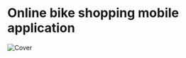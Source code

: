# Online bike shopping mobile application 

![Cover](https://github.com/user-attachments/assets/3af7be5e-e8d7-4a35-9ed9-d8e9969092af)

